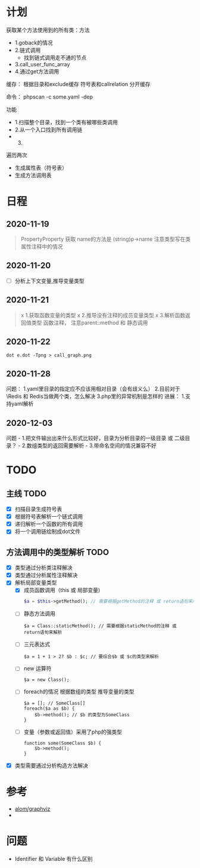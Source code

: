 # 计划
获取某个方法使用到的所有类：方法
- 1.goback的情况
- 2.链式调用
  - 找到链式调用走不通的节点
- 3.call_user_func_array
- 4.通过get方法调用

缓存：
根据目录和exclude缓存
符号表和callrelation 分开缓存

命令：
phpscan -c some.yaml -dep 

功能
- 1.扫描整个目录，找到一个类有被哪些类调用
- 2.从一个入口找到所有调用链
- 3.

遍历两次
- 生成属性表（符号表）
- 生成方法调用表

# 日程
## 2020-11-19
  > PropertyProperty 获取 name的方法是 (string)p->name
  > 注意类型写在类属性注释中的情况

## 2020-11-20
  - [ ] 分析上下文变量,推导变量类型

## 2020-11-21
  > x 1.获取函数变量的类型 
  > x 2.推导没有注释的成员变量类型
  > x 3.解析函数返回值类型
  函数注释，
  注意parent::method 和 静态调用

## 2020-11-22
   ```
   dot e.dot -Tpng > call_graph.png
   ```
## 2020-11-28
   问题：
   1.yaml里目录的指定应不应该用相对目录（会有歧义么）
   2.目前对于\Redis 和 Redis当做两个类，怎么解决
   3.php里的异常机制是怎样的
   进展：
   1.支持yaml解析
  
## 2020-12-03
   问题
    - 1.把文件输出出来什么形式比较好，目录为分析目录的一级目录 或 二级目录？
    - 2.数组类型的返回需要解析
    - 3.带命名空间的情况兼容不好
    
# TODO
## 主线 TODO
* [x] 扫描目录生成符号表
* [x] 根据符号表解析一个链式调用
* [x] 递归解析一个函数的所有调用
* [x] 将一个调用链绘制成dot文件

## 方法调用中的类型解析 TODO
* [x] 类型通过分析类注释解决
* [x] 类型通过分析属性注释解决
* [x] 解析局部变量类型
   - [x] 成员函数调用（this 或 局部变量)
     ```php
	 $a = $this->getMethod(); // 需要根据getMethod的注释 或 return语句来解析
	 ```
   - [ ] 静态方法调用
     ```
	 $a = Class::staticMethod(); // 需要根据staticMethod的注释 或 return语句来解析
	 ```
   - [ ] 三元表达式
     ```
	 $a = 1 + 1 > 2? $b : $c; // 要综合$b 或 $c的类型来解析
	 ```
   - [ ] new 运算符
     ```
	 $a = new Class();
	 ```
   - [ ] foreach的情况 根据数组的类型 推导变量的类型
     ```
	 $a = []; // SomeClass[]
	 foreach($a as $b) {
		 $b->method(); // $b 的类型为SomeClass
	 }
	 ```
   - [ ] 变量（参数或返回值）采用了php的强类型
     ```
	 function some(SomeClass $b) {
		 $b->method();
	 }
	 ```
* [x] 类型需要通过分析构造方法解决

# 参考
- [alom/graphviz](https://packagist.org/packages/alom/graphviz)
- []()
# 问题
- Identifier 和 Variable 有什么区别
